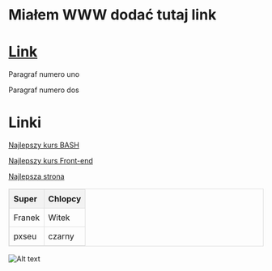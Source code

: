 # Miałem WWW dodać tutaj link

# [Link](https://mev.pxseu.com/Markdown4/)

Paragraf numero uno

Paragraf numero dos

# Linki

[Najlepszy kurs BASH](https://stepik.org/course/83989/)

[Najlepszy kurs Front-end](https://stepik.org/course/125441)

[Najlepsza strona](mev.pxseu.com/calculator)

<table style="width:100%; border-collapse: collapse; border: 1px solid #ddd;">
  <tr>
    <th style="border: 1px solid #ddd; padding: 8px; text-align: left; background-color: #f2f2f2;">Super</th>
    <th style="border: 1px solid #ddd; padding: 8px; text-align: left; background-color: #f2f2f2;">Chlopcy</th>
  </tr>
  <tr>
    <td style="border: 1px solid #ddd; padding: 8px;">Franek</td>
    <td style="border: 1px solid #ddd; padding: 8px;">Witek</td>
  </tr>
  <tr>
    <td style="border: 1px solid #ddd; padding: 8px;">pxseu</td>
    <td style="border: 1px solid #ddd; padding: 8px;">czarny</td>
  </tr>
</table>

<img src="https://miro.medium.com/v2/resize:fit:640/format:webp/0*sbY2fUKYGlcCD31C.jpeg" alt="Alt text" style="max-width: 100%; height: auto; display: block; margin: 0 auto;">



